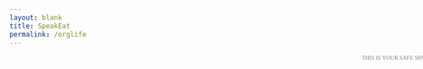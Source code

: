 ```yaml
---
layout: blank
title: SpeakEat
permalink: /orglife
---
```


<html>
  <head>
    <link rel="stylesheet" href="https://use.fontawesome.com/releases/v5.8.2/css/all.css" integrity="sha384-oS3vJWv+0UjzBfQzYUhtDYW+Pj2yciDJxpsK1OYPAYjqT085Qq/1cq5FLXAZQ7Ay" crossorigin="anonymous">
    <script src="/config/jquery/jquery.min.js"></script>
    <script>window.onclick = ()=>{var r=$('#rain')[0];r.play();$('#intro-text').hide();window.onclick=null;}</script>
  </head>
  <body style="background-image: url('/assets/images/vivaci-bg/rain.gif'); background-size: cover;">
    <center>
    <div style="width: 750px; height: 23px; text-align: right;">
      <span
        onclick="$('.bar').toggle();var h=$('#hide-button');h.toggleClass('fa-chevron-right');h.toggleClass('fa-chevron-left');"
        style="color: gray;">
        <span id="intro-text" style="font-family: tahoma; font-size: 10px;">THIS IS YOUR SAFE SPACE&nbsp;</span>
        <i id="hide-button" class="fas fa-chevron-left fa-xs"></i>
      </span>
      <span class="bar"
        onclick=""
        style="color: gray; display: none;">
        &nbsp;&nbsp;&nbsp;
        <i class="far fa-sticky-note fa-xs"></i>
      </span>
      <span class="bar"
        onclick=""
        style="color: gray; display: none;">
        <i class="fas fa-tasks fa-xs"></i>
      </span>
      <span class="bar"
        onclick=""
        style="color: gray; display: none;">
        <i class="fas fa-rocket fa-xs"></i>
      </span>
      <span class="bar"
        onclick=""
        style="color: gray; display: none;">
        <i class="fas fa-mountain fa-xs"></i>
      </span>
      <span class="bar"
        onclick=""
        style="color: gray; display: none;">
        <i class="fas fa-pen-fancy fa-xs"></i>
      </span>
      <span class="bar"
        onclick="var i=$('#iframe');if(i.width()==750){i.width('1000px');i.height('700px');}else{if(i.width()==1000){i.width('1200px');i.height('800px');}else{i.width('750px');i.height('600px');}}"
        style="color: gray; display: none;">
        &nbsp;&nbsp;&nbsp;
        <i class="fas fa-expand fa-xs"></i>
      </span>
      <span class="bar"
        onclick="var i=$('#iframe');i.toggle();"
        style="color: gray; display: none;">
        <i class="fas fa-circle-notch fa-xs"></i>
      </span>
      <span class="bar"
        onclick="var r=$('#rain')[0];r.paused ? r.play() : r.pause();"
        style="color: gray; display: none;">
        <i class="fab fa-itunes-note fa-xs"></i>
      </span>
    </div>
    <iframe
      src="https://ticktick.com/webapp/#p/5e3984078f08eb2e69f9d38d/tasks/5f94a56bab4cd124dba9c1e4"
      id="iframe" style="width: 750px; max-width: 90vw; height: 600px; max-height: 90vh; border: 0; display: none;">
    </iframe>
    <br>
    <audio src="/assets/audio/rain.mp3"
      id="rain" autoplay loop>
    </audio>
    </center>
  </body>
</html>
